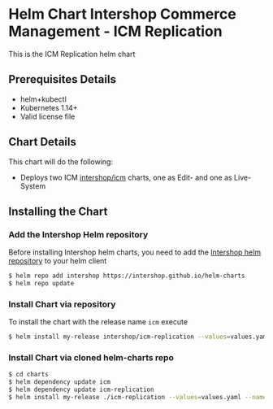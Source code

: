 # Helm Chart Intershop Commerce Management - ICM Replication

This is the ICM Replication helm chart

## Prerequisites Details

* helm+kubectl
* Kubernetes 1.14+
* Valid license file

## Chart Details
This chart will do the following:

* Deploys two ICM [intershop/icm](../icm) charts, one as Edit- and one as Live-System

## Installing the Chart

### Add the Intershop Helm repository

Before installing Intershop helm charts, you need to add the [Intershop helm repository](https://intershop.github.io/helm-charts) to your helm client

```bash
$ helm repo add intershop https://intershop.github.io/helm-charts
$ helm repo update
```

### Install Chart via repository
To install the chart with the release name `icm` execute
```bash
$ helm install my-release intershop/icm-replication --values=values.yaml --namespace icm-replication
```

### Install Chart via cloned helm-charts repo
```bash
$ cd charts
$ helm dependency update icm
$ helm dependency update icm-replication
$ helm install my-release ./icm-replication --values=values.yaml --namespace icm-replication
```